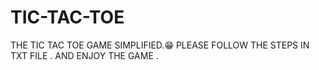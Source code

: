 # TIC-TAC-TOE
 THE TIC TAC TOE GAME SIMPLIFIED.😁
 PLEASE FOLLOW THE STEPS IN TXT FILE .
 AND ENJOY THE GAME .
